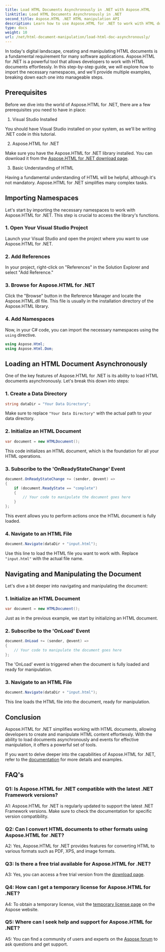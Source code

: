 ```yaml
---
title: Load HTML Documents Asynchronously in .NET with Aspose.HTML
linktitle: Load HTML Documents Asynchronously in .NET
second_title: Aspose.HTML .NET HTML manipulation API
description: Learn how to use Aspose.HTML for .NET to work with HTML documents. Step-by-step guide with examples and FAQs for developers.
type: docs
weight: 10
url: /net/html-document-manipulation/load-html-doc-asynchronously/
---
```


In today's digital landscape, creating and manipulating HTML documents is a fundamental requirement for many software applications. Aspose.HTML for .NET is a powerful tool that allows developers to work with HTML documents effortlessly. In this step-by-step guide, we will explore how to import the necessary namespaces, and we'll provide multiple examples, breaking down each one into manageable steps.

## Prerequisites

Before we dive into the world of Aspose.HTML for .NET, there are a few prerequisites you need to have in place:

1. Visual Studio Installed

You should have Visual Studio installed on your system, as we'll be writing .NET code in this tutorial.

2. Aspose.HTML for .NET

Make sure you have the Aspose.HTML for .NET library installed. You can download it from the [Aspose.HTML for .NET download page](https://releases.aspose.com/html/net/).

3. Basic Understanding of HTML

Having a fundamental understanding of HTML will be helpful, although it's not mandatory. Aspose.HTML for .NET simplifies many complex tasks.

## Importing Namespaces

Let's start by importing the necessary namespaces to work with Aspose.HTML for .NET. This step is crucial to access the library's functions.

### 1. Open Your Visual Studio Project

Launch your Visual Studio and open the project where you want to use Aspose.HTML for .NET.

### 2. Add References

In your project, right-click on "References" in the Solution Explorer and select "Add Reference."

### 3. Browse for Aspose.HTML for .NET

Click the "Browse" button in the Reference Manager and locate the Aspose.HTML.dll file. This file is usually in the installation directory of the Aspose.HTML library.

### 4. Add Namespaces

Now, in your C# code, you can import the necessary namespaces using the `using` directive.

```csharp
using Aspose.Html;
using Aspose.Html.Dom;
```

## Loading an HTML Document Asynchronously

One of the key features of Aspose.HTML for .NET is its ability to load HTML documents asynchronously. Let's break this down into steps:

### 1. Create a Data Directory

```csharp
string dataDir = "Your Data Directory";
```

Make sure to replace `"Your Data Directory"` with the actual path to your data directory.

### 2. Initialize an HTML Document

```csharp
var document = new HTMLDocument();
```

This code initializes an HTML document, which is the foundation for all your HTML operations.

### 3. Subscribe to the 'OnReadyStateChange' Event

```csharp
document.OnReadyStateChange += (sender, @event) =>
{
    if (document.ReadyState == "complete")
    {
        // Your code to manipulate the document goes here
    }
};
```

This event allows you to perform actions once the HTML document is fully loaded.

### 4. Navigate to an HTML File

```csharp
document.Navigate(dataDir + "input.html");
```

Use this line to load the HTML file you want to work with. Replace `"input.html"` with the actual file name.

## Navigating and Manipulating the Document

Let's dive a bit deeper into navigating and manipulating the document:

### 1. Initialize an HTML Document

```csharp
var document = new HTMLDocument();
```

Just as in the previous example, we start by initializing an HTML document.

### 2. Subscribe to the 'OnLoad' Event

```csharp
document.OnLoad += (sender, @event) =>
{
    // Your code to manipulate the document goes here
};
```

The 'OnLoad' event is triggered when the document is fully loaded and ready for manipulation.

### 3. Navigate to an HTML File

```csharp
document.Navigate(dataDir + "input.html");
```

This line loads the HTML file into the document, ready for manipulation.

## Conclusion

Aspose.HTML for .NET simplifies working with HTML documents, allowing developers to create and manipulate HTML content effortlessly. With the ability to load documents asynchronously and events for effective manipulation, it offers a powerful set of tools.

If you want to delve deeper into the capabilities of Aspose.HTML for .NET, refer to the [documentation](https://reference.aspose.com/html/net/) for more details and examples.

## FAQ's

### Q1: Is Aspose.HTML for .NET compatible with the latest .NET Framework versions?

A1: Aspose.HTML for .NET is regularly updated to support the latest .NET Framework versions. Make sure to check the documentation for specific version compatibility.

### Q2: Can I convert HTML documents to other formats using Aspose.HTML for .NET?

A2: Yes, Aspose.HTML for .NET provides features for converting HTML to various formats such as PDF, XPS, and image formats.

### Q3: Is there a free trial available for Aspose.HTML for .NET?

A3: Yes, you can access a free trial version from the [download page](https://releases.aspose.com/).

### Q4: How can I get a temporary license for Aspose.HTML for .NET?

A4: To obtain a temporary license, visit the [temporary license page](https://purchase.aspose.com/temporary-license/) on the Aspose website.

### Q5: Where can I seek help and support for Aspose.HTML for .NET?

A5: You can find a community of users and experts on the [Aspose forum](https://forum.aspose.com/) to ask questions and get support.
